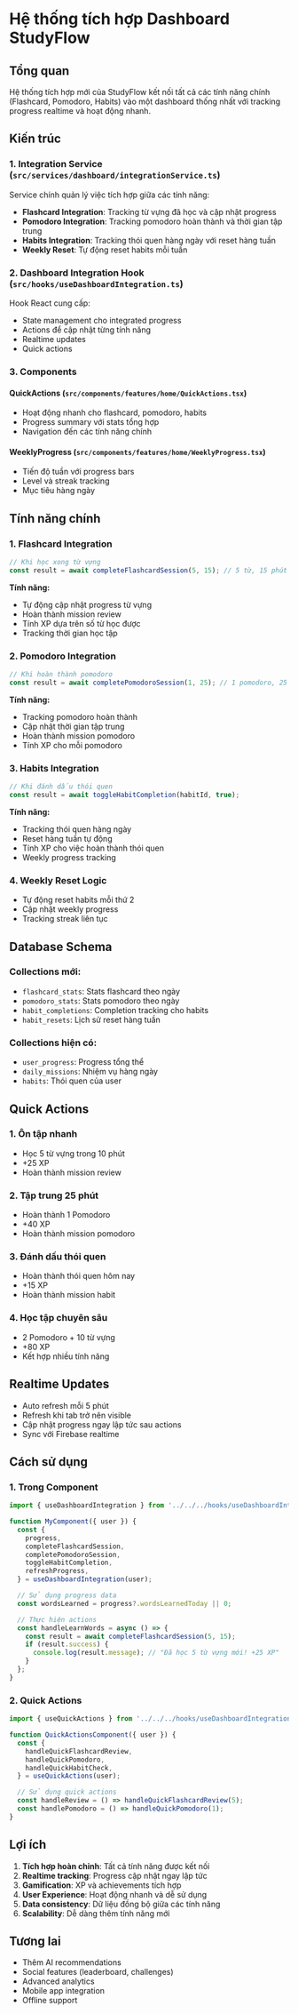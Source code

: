 # Hệ thống tích hợp Dashboard StudyFlow

## Tổng quan

Hệ thống tích hợp mới của StudyFlow kết nối tất cả các tính năng chính (Flashcard, Pomodoro, Habits) vào một dashboard thống nhất với tracking progress realtime và hoạt động nhanh.

## Kiến trúc

### 1. Integration Service (`src/services/dashboard/integrationService.ts`)

Service chính quản lý việc tích hợp giữa các tính năng:

- **Flashcard Integration**: Tracking từ vựng đã học và cập nhật progress
- **Pomodoro Integration**: Tracking pomodoro hoàn thành và thời gian tập trung
- **Habits Integration**: Tracking thói quen hàng ngày với reset hàng tuần
- **Weekly Reset**: Tự động reset habits mỗi tuần

### 2. Dashboard Integration Hook (`src/hooks/useDashboardIntegration.ts`)

Hook React cung cấp:

- State management cho integrated progress
- Actions để cập nhật từng tính năng
- Realtime updates
- Quick actions

### 3. Components

#### QuickActions (`src/components/features/home/QuickActions.tsx`)

- Hoạt động nhanh cho flashcard, pomodoro, habits
- Progress summary với stats tổng hợp
- Navigation đến các tính năng chính

#### WeeklyProgress (`src/components/features/home/WeeklyProgress.tsx`)

- Tiến độ tuần với progress bars
- Level và streak tracking
- Mục tiêu hàng ngày

## Tính năng chính

### 1. Flashcard Integration

```typescript
// Khi học xong từ vựng
const result = await completeFlashcardSession(5, 15); // 5 từ, 15 phút
```

**Tính năng:**

- Tự động cập nhật progress từ vựng
- Hoàn thành mission review
- Tính XP dựa trên số từ học được
- Tracking thời gian học tập

### 2. Pomodoro Integration

```typescript
// Khi hoàn thành pomodoro
const result = await completePomodoroSession(1, 25); // 1 pomodoro, 25 phút
```

**Tính năng:**

- Tracking pomodoro hoàn thành
- Cập nhật thời gian tập trung
- Hoàn thành mission pomodoro
- Tính XP cho mỗi pomodoro

### 3. Habits Integration

```typescript
// Khi đánh dấu thói quen
const result = await toggleHabitCompletion(habitId, true);
```

**Tính năng:**

- Tracking thói quen hàng ngày
- Reset hàng tuần tự động
- Tính XP cho việc hoàn thành thói quen
- Weekly progress tracking

### 4. Weekly Reset Logic

- Tự động reset habits mỗi thứ 2
- Cập nhật weekly progress
- Tracking streak liên tục

## Database Schema

### Collections mới:

- `flashcard_stats`: Stats flashcard theo ngày
- `pomodoro_stats`: Stats pomodoro theo ngày
- `habit_completions`: Completion tracking cho habits
- `habit_resets`: Lịch sử reset hàng tuần

### Collections hiện có:

- `user_progress`: Progress tổng thể
- `daily_missions`: Nhiệm vụ hàng ngày
- `habits`: Thói quen của user

## Quick Actions

### 1. Ôn tập nhanh

- Học 5 từ vựng trong 10 phút
- +25 XP
- Hoàn thành mission review

### 2. Tập trung 25 phút

- Hoàn thành 1 Pomodoro
- +40 XP
- Hoàn thành mission pomodoro

### 3. Đánh dấu thói quen

- Hoàn thành thói quen hôm nay
- +15 XP
- Hoàn thành mission habit

### 4. Học tập chuyên sâu

- 2 Pomodoro + 10 từ vựng
- +80 XP
- Kết hợp nhiều tính năng

## Realtime Updates

- Auto refresh mỗi 5 phút
- Refresh khi tab trở nên visible
- Cập nhật progress ngay lập tức sau actions
- Sync với Firebase realtime

## Cách sử dụng

### 1. Trong Component

```typescript
import { useDashboardIntegration } from '../../../hooks/useDashboardIntegration';

function MyComponent({ user }) {
  const {
    progress,
    completeFlashcardSession,
    completePomodoroSession,
    toggleHabitCompletion,
    refreshProgress,
  } = useDashboardIntegration(user);

  // Sử dụng progress data
  const wordsLearned = progress?.wordsLearnedToday || 0;

  // Thực hiện actions
  const handleLearnWords = async () => {
    const result = await completeFlashcardSession(5, 15);
    if (result.success) {
      console.log(result.message); // "Đã học 5 từ vựng mới! +25 XP"
    }
  };
}
```

### 2. Quick Actions

```typescript
import { useQuickActions } from '../../../hooks/useDashboardIntegration';

function QuickActionsComponent({ user }) {
  const {
    handleQuickFlashcardReview,
    handleQuickPomodoro,
    handleQuickHabitCheck,
  } = useQuickActions(user);

  // Sử dụng quick actions
  const handleReview = () => handleQuickFlashcardReview(5);
  const handlePomodoro = () => handleQuickPomodoro(1);
}
```

## Lợi ích

1. **Tích hợp hoàn chỉnh**: Tất cả tính năng được kết nối
2. **Realtime tracking**: Progress cập nhật ngay lập tức
3. **Gamification**: XP và achievements tích hợp
4. **User Experience**: Hoạt động nhanh và dễ sử dụng
5. **Data consistency**: Dữ liệu đồng bộ giữa các tính năng
6. **Scalability**: Dễ dàng thêm tính năng mới

## Tương lai

- Thêm AI recommendations
- Social features (leaderboard, challenges)
- Advanced analytics
- Mobile app integration
- Offline support
